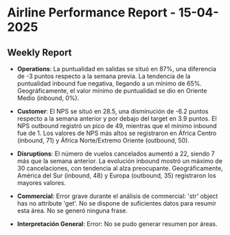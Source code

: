 # Airline Performance Report - 15-04-2025

## Weekly Report

- **Operations**: La puntualidad en salidas se situó en 87%, una diferencia de -3 puntos respecto a la semana previa. La tendencia de la puntualidad inbound fue negativa, llegando a un mínimo de 65%. Geográficamente, el valor mínimo de puntualidad se dio en Oriente Medio (inbound, 0%).

- **Customer**: El NPS se situó en 28.5, una disminución de -6.2 puntos respecto a la semana anterior y por debajo del target en 3.9 puntos. El NPS outbound registró un pico de 49, mientras que el mínimo inbound fue de 1. Los valores de NPS más altos se registraron en África Centro (inbound, 71) y África Norte/Extremo Oriente (outbound, 50).

- **Disruptions**: El número de vuelos cancelados aumentó a 22, siendo 7 más que la semana anterior. La evolución inbound mostró un máximo de 30 cancelaciones, con tendencia al alza preocupante. Geográficamente, América del Sur (inbound, 48) y Europa (outbound, 35) registraron los mayores valores.

- **Commercial**: Error grave durante el análisis de commercial: 'str' object has no attribute 'get'. No se dispone de suficientes datos para resumir esta área. No se generó ninguna frase.

- **Interpretación General**: Error: No se pudo generar resumen por áreas.

